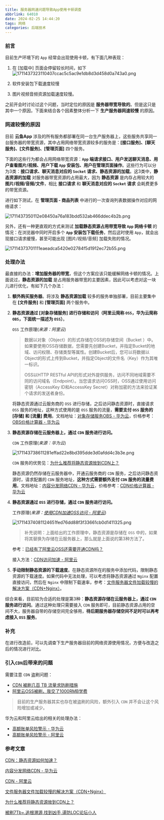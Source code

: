 ```yaml
---
title: 服务器网速问题导致App使用卡顿调查
abbrlink: 64010
date: 2024-02-25 14:44:20
tags: 网络
categories: 后端技术
---
```

### 前言

目前生产环境下的 `App` 经常会出现使用卡顿，有下面几种表现：
<!--more-->

1. 在 [加载中] 页面会停留较长时间，如下
![1711437323110407ccac5c5ac9e1db8d3d458d0a743a0.png](https://fastly.jsdelivr.net/gh/JokerByrant/Images@main/blog/1711437323110407ccac5c5ac9e1db8d3d458d0a743a0.png)

2. 软件安装包下载速度较慢

3. 图片视频音频资源加载速度较慢。

之前开会时讨论过这个问题，当时定位的原因是 **服务器带宽导致的**。但是这只是其中一个原因，下面来结合各个因素整体分析一下 **生产服务器网速较慢** 的原因。

### 网速较慢的原因

目前 **云鱼App** 涉及的所有服务都部署在同一台生产服务器上，这些服务共享同一台服务器的带宽资源，其中占用网络带宽资源较多的服务是：**[接口服务]、[聊天服务]、[文件服务]、[管理页面]** 四个服务。

下面的这些行为都会占用网络带宽资源：**`App` 端请求接口、用户发送聊天消息、用户查看图片/视频、用户下载 `App` 安装包、用户在管理页面操作**。这些行为可以分为3类：**接口请求、聊天消息对应的 `Socket` 请求、静态资源的加载**。这3类中，**静态资源的加载** 对服务器带宽资源的占用最大，因为 **静态资源** 是内存占用较大的 **图片/视频/音频/文件**，相比 **接口请求** 和 **聊天消息对应的 `Socket` 请求** 会耗费更多的带宽资源。

进行如下测试，在 **管理页面 - 商品列表** 中进行的一次查询列表数据操作对应的网络请求：

![1711437350112e08450a76a183bdd532ab466ddec4b2b.png](https://fastly.jsdelivr.net/gh/JokerByrant/Images@main/blog/1711437350112e08450a76a183bdd532ab466ddec4b2b.png)

另外，还有一种更直观的方式来测试 **加载静态资源占用带宽导致 `App` 网络卡顿** 的情况：在浏览器中同时开启多个 **`App` 安装包下载任务**，然后这时使用 `App`，就会出现接口请求缓慢，甚至可能出现 [图片/视频/音频] 加载失败的情况。

![17114373701111eaeadca5420e02784f5d1912ec72b55.png](https://fastly.jsdelivr.net/gh/JokerByrant/Images@main/blog/17114373701111eaeadca5420e02784f5d1912ec72b55.png)

### 处理办法

最直接的办法：**增加服务器的带宽**，但这个方案应该只能缓解网络卡顿的情况。上面说过，**静态资源的加载** 是占用服务器带宽的主要因素，因此可以考虑对这一块儿进行优化，有如下几个办法：

1. **额外购买服务器**。将涉及 **静态资源加载** 较多的服务单独部署，目前主要集中在 **[文件服务]** 和 **[管理页面]** 两个服务中。
2. **静态资源通过 [对象存储服务] 进行存储和访问（阿里云简称 `OSS`，华为云简称 `OBS`，下面统一描述为 `OSS`）**。 
   
   `OSS` 工作原理(*来源：阿里云*)
   > 数据以对象（Object）的形式存储在OSS的存储空间（Bucket ）中。如果要使用OSS存储数据，您需要先创建Bucket，并指定Bucket的地域、访问权限、存储类型等属性。创建Bucket后，您可以将数据以Object的形式上传到Bucket，并指定Object的文件名（Key）作为其唯一标识。
   > 
   > OSS以HTTP RESTful API的形式对外提供服务，访问不同地域需要不同的访问域名（Endpoint）。当您请求访问OSS时，OSS通过使用访问密钥（AccessKey ID和AccessKey Secret）对称加密的方法来验证某个请求的发送者身份。
   
   将静态资源通过云服务商的 `OSS` 进行存储，之后访问静态资源时，直接请求 `OSS` 服务的地址，这种方式使用的是 `OSS` 服务的流量，**需要支付 `OSS` 服务的 [存储] 和 [流量] 费用**。文档地址：[对象存储服务OBS - 华为云](https://support.huaweicloud.com/obs/index.html)，价格参考：[OBS价格计算器 - 华为云](https://www.huaweicloud.com/pricing/calculator.html#/cdn)
3. **静态资源存储在云服务器上，通过 `CDN` 服务进行访问。** 
   
   `CDN` 工作原理(*来源：华为云*)
   
   ![171143738611281effad22e8bd395dde3d0afdd4c3b3e.png](https://fastly.jsdelivr.net/gh/JokerByrant/Images@main/blog/171143738611281effad22e8bd395dde3d0afdd4c3b3e.png)
   
   `CDN` 服务的优势见：[为什么推荐将静态资源放到CDN上？](https://blog.csdn.net/He_9a9/article/details/134930092)
   
   静态资源仍然存储在云服务器中，开通云服务商的 `CDN` 服务，之后访问静态资源时，请求配置的 `CDN` 服务地址，**这种方式需要额外支付 `CDN` 服务的流量费用**。文档地址：[内容分发网络CDN - 华为云](https://support.huaweicloud.com/price-cdn/cdn_01_0158.html)，价格参考：[CDN价格计算器 - 华为云](https://www.huaweicloud.com/pricing/calculator.html#/cdn)
4. **静态资源通过 `OSS` 进行存储，通过 `CDN` 服务进行访问。**
   
   工作原理(*来源：[使用CDN加速OSS访问 - 阿里云](https://help.aliyun.com/zh/cdn/use-cases/accelerate-the-retrieval-of-resources-from-an-oss-bucket-in-the-alibaba-cloud-cdn-console)*)
   
   ![17114374081124651fed76dd88f3f33661cb0d1411325.png](https://fastly.jsdelivr.net/gh/JokerByrant/Images@main/blog/17114374081124651fed76dd88f3f33661cb0d1411325.png)
   > 补充说明：上面给出的工作原理中，静态资源是存储在 `OSS` 中的，如果将其替换为存储在云服务器上，那么就是上面说的第3种方法了。
   
   参考：[已经有了阿里云OSS还需要开通CDN吗？](https://blog.csdn.net/crazestone0614/article/details/127189079)
   
   接入方法：[CDN访问加速 - 阿里云](https://www.alibabacloud.com/help/zh/oss/user-guide/use-cdn-to-accelerate-access-to-oss)
5. **手动限制静态资源的下载速度**。在静态资源所在的服务中添加代码，限制静态资源的下载速度。如果代码中无法处理，可以考虑将静态资源通过 `Nginx` 配置直接访问，然后在 `Nginx` 中限制下载速率，参考：[文件服务器文件加载较慢的解决方案（CDN+Nginx）](https://juejin.cn/post/6866069193201025037)。

综合来看，目前较为合适的处理是第3种：**静态资源存储在云服务器上，通过 `CDN` 服务进行访问**。通过这种处理只需要接入 `CDN` 服务即可，目前静态资源占用的空间不大，服务器自带的存储空间完全够用，**待后期服务器存储空间不足时可以再考虑接入 `OSS` 服务**。

### 补充

在进行改造前，可以先调查下生产服务器目前的网络资源使用情况，方便与改造之后的情况进行对比。

### 引入`CDN`后带来的问题

需要注意 `CDN` 盗刷问题：

- [CDN 被刷几百 TB 流量求防刷措施](https://s.v2ex.com/t/1005271)
- [阿里云OSS被刷，我交了1000RMB学费](https://nickxu.me/post/aliyun-oss-brushed-1000rmb-fees)

> 目前的生产服务器其实也存在被盗刷的风险，额外引入 `CDN` 并不会让这个风险增加或减少。

华为云和阿里云给出的相关的处理办法：

- [高额账单风险警示 - 华为云](https://support.huaweicloud.com/price-cdn/cdn_01_0167.html)
- [高额账单风险警示 - 阿里云](https://help.aliyun.com/zh/cdn/product-overview/configure-high-bill-alerts?spm=a2c4g.11186623.0.0.435158d9o3Q2wT)

### 参考文章

[CDN：静态资源如何加速？](https://zhuanlan.zhihu.com/p/348012432)

[内容分发网络CDN - 华为云](https://support.huaweicloud.com/cdn/index.html)

[CDN - 阿里云](https://help.aliyun.com/zh/cdn/)

[文件服务器文件加载较慢的解决方案（CDN+Nginx）](https://juejin.cn/post/6866069193201025037)

[为什么推荐将静态资源放到CDN上？](https://blog.csdn.net/He_9a9/article/details/134930092)

[被刷7Tb+.追根溯源,找到凶手,谨防LOC论坛小人](https://hostloc.com/thread-1224989-1-1.html)
